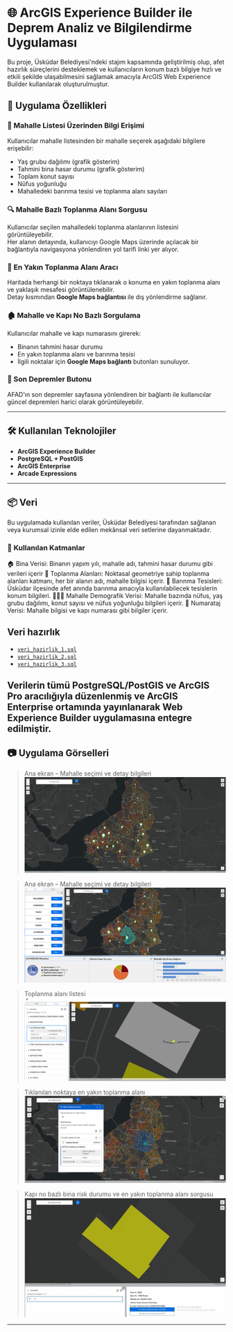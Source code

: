 # 🌐 ArcGIS Experience Builder ile Deprem Analiz ve Bilgilendirme Uygulaması

Bu proje, Üsküdar Belediyesi'ndeki stajım kapsamında geliştirilmiş olup, afet hazırlık süreçlerini desteklemek ve kullanıcıların konum bazlı bilgiye hızlı ve etkili şekilde ulaşabilmesini sağlamak amacıyla ArcGIS Web Experience Builder kullanılarak oluşturulmuştur.

## 🧩 Uygulama Özellikleri

### 🔹 Mahalle Listesi Üzerinden Bilgi Erişimi
Kullanıcılar mahalle listesinden bir mahalle seçerek aşağıdaki bilgilere erişebilir:
- Yaş grubu dağılımı (grafik gösterim)
- Tahmini bina hasar durumu (grafik gösterim)
- Toplam konut sayısı
- Nüfus yoğunluğu
- Mahalledeki barınma tesisi ve toplanma alanı sayıları

### 🔍 Mahalle Bazlı Toplanma Alanı Sorgusu
Kullanıcılar seçilen mahalledeki toplanma alanlarının listesini görüntüleyebilir.  
Her alanın detayında, kullanıcıyı Google Maps üzerinde açılacak bir bağlantıyla navigasyona yönlendiren yol tarifi linki yer alıyor.

### 📍 En Yakın Toplanma Alanı Aracı
Haritada herhangi bir noktaya tıklanarak o konuma en yakın toplanma alanı ve yaklaşık mesafesi görüntülenebilir.  
Detay kısmından **Google Maps bağlantısı** ile dış yönlendirme sağlanır.

### 🏚️ Mahalle ve Kapı No Bazlı Sorgulama
Kullanıcılar mahalle ve kapı numarasını girerek:
- Binanın tahmini hasar durumu
- En yakın toplanma alanı ve barınma tesisi
- İlgili noktalar için **Google Maps bağlantı** butonları sunuluyor.

### 📡 Son Depremler Butonu
AFAD'ın son depremler sayfasına yönlendiren bir bağlantı ile kullanıcılar güncel depremleri harici olarak görüntüleyebilir.

---

## 🛠️ Kullanılan Teknolojiler

- **ArcGIS Experience Builder**
- **PostgreSQL + PostGIS**
- **ArcGIS Enterprise**
- **Arcade Expressions**

---
## 📦 Veri
Bu uygulamada kullanılan veriler, Üsküdar Belediyesi tarafından sağlanan veya kurumsal izinle elde edilen mekânsal veri setlerine dayanmaktadır.
### 🔹 Kullanılan Katmanlar
🏠 Bina Verisi: Binanın yapım yılı, mahalle adı, tahmini hasar durumu gibi verileri içerir
🧭 Toplanma Alanları: Noktasal geometriye sahip toplanma alanları katmanı, her bir alanın adı, mahalle bilgisi içerir.
🛌 Barınma Tesisleri: Üsküdar ilçesinde afet anında barınma amacıyla kullanılabilecek tesislerin konum bilgileri.
🧑‍🤝‍🧑 Mahalle Demografik Verisi: Mahalle bazında nüfus, yaş grubu dağılımı, konut sayısı ve nüfus yoğunluğu bilgileri içerir.
📍 Numarataj Verisi: Mahalle bilgisi ve kapı numarası gibi bilgiler içerir.

## Veri hazırlık
- [`veri_hazirlik_1.sql`](sql_veri_hazirlik/veri_hazirlik_1.sql)
- [`veri_hazirlik_2.sql`](sql_veri_hazirlik/veri_hazirlik_2.sql)
- [`veri_hazirlik_3.sql`](sql_veri_hazirlik/veri_hazirlik_3.sql)

Verilerin tümü PostgreSQL/PostGIS ve ArcGIS Pro aracılığıyla düzenlenmiş ve ArcGIS Enterprise ortamında yayınlanarak Web Experience Builder uygulamasına entegre edilmiştir.
---

## 📷 Uygulama Görselleri

> Ana ekran – Mahalle seçimi ve detay bilgileri  
> ![Harita](screenshots/1.map.png)

> Ana ekran – Mahalle seçimi ve detay bilgileri  
> ![Mahalle listesi](screenshots/2.neighborhood_info_panel.png)

> Toplanma alanı listesi
> ![Toplanma alani](screenshots/3.assembly_area_list.png)

> Tıklanılan noktaya en yakın toplanma alanı 
> ![En yakin toplanma alani](screenshots/4.nearest_assembly_area.png)

> Kapı no bazlı bina risk durumu ve en yakın toplanma alanı sorgusu
> ![Kapi no bazli sorgu](screenshots/5.nearest_assembly_area_by_address_quer.jpg)
---
